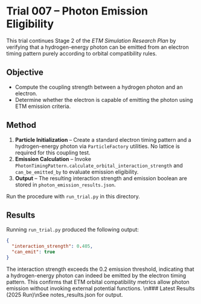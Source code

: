 # Trial 007 – Photon Emission Eligibility

This trial continues Stage 2 of the *ETM Simulation Research Plan* by
verifying that a hydrogen-energy photon can be emitted from an
electron timing pattern purely according to orbital compatibility rules.

## Objective
- Compute the coupling strength between a hydrogen photon and an electron.
- Determine whether the electron is capable of emitting the photon using ETM
  emission criteria.

## Method
1. **Particle Initialization** – Create a standard electron timing pattern and a
   hydrogen-energy photon via `ParticleFactory` utilities. No lattice is
   required for this coupling test.
2. **Emission Calculation** – Invoke
   `PhotonTimingPattern.calculate_orbital_interaction_strength` and
   `can_be_emitted_by` to evaluate emission eligibility.
3. **Output** – The resulting interaction strength and emission boolean are
   stored in `photon_emission_results.json`.

Run the procedure with `run_trial.py` in this directory.


## Results
Running `run_trial.py` produced the following output:

```json
{
  "interaction_strength": 0.405,
  "can_emit": true
}
```

The interaction strength exceeds the 0.2 emission threshold, indicating that a
hydrogen-energy photon can indeed be emitted by the electron timing pattern.
This confirms that ETM orbital compatibility metrics allow photon emission
without invoking external potential functions.
\n### Latest Results (2025 Run)\nSee notes_results.json for output.
